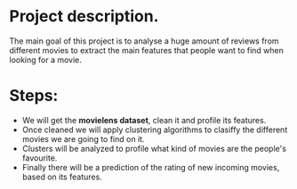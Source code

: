# Project description.

The main goal of this project is to analyse a huge amount of reviews from different movies to extract the main features that people want to find when looking for a movie.

# Steps:

* We will get the **movielens dataset**, clean it and profile its features.
* Once cleaned we will apply clustering algorithms to clasiffy the different movies we are going to find on it.
* Clusters will be analyzed to profile what kind of movies are the people's favourite.
* Finally there will be a prediction of the rating of new incoming movies, based on its features.
